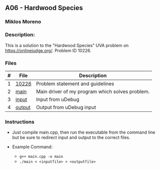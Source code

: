 ## A06 - Hardwood Species
### Miklos Moreno
### Description:

This is a solution to the "Hardwood Species" UVA problem on https://onlinejudge.org/. Problem ID 10226.

### Files

|   #   | File                | Description                                     |
| :---: | ------------------- | ----------------------------------------------- |
|   1   | [10226](10226.pdf)  | Problem statement and guidelines                |
|   2   | [main](main.cpp)    | Main driver of my program which solves problem. |
|   3   | [input](uDebug.txt) | Input from uDebug                               |
|   4   | [output](out.txt)   | Output from uDebug input                        |


### Instructions

- Just compile main.cpp, then run the executable from the command line but be sure to redirect
input and output to the correct files.

- Example Command:
    - `g++ main.cpp -o main`
    - `./main < <inputfile> > <outputfile>`